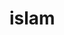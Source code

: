 # islam
<!--summary: Islam is an Abrahamic monotheistic religion teaching that there is only one God (Allah), and that Muhammad is the messenger of God. It is the world's second-largest religion with over 1.8 billion followers or 24% of the world's population, most commonly known as Muslims. Muslims make up a majority of the population in 50 countries. Islam teaches that God is merciful, all-powerful, unique and has guided humankind through prophets, revealed scriptures and natural signs. The primary scriptures of Islam are the Quran, viewed by Muslims as the verbatim word of God, and the teachings and normative example (called the sunnah, composed of accounts called hadith) of Muhammad (c. 570–8 June 632 CE).-->